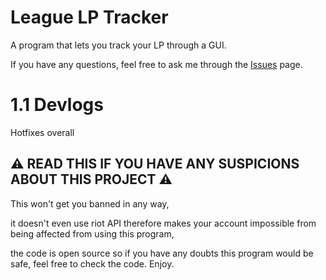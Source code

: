 # League LP Tracker
A program that lets you track your LP through a GUI.

If you have any questions, feel free to ask me through the [Issues](https://github.com/Zgn75/League-LP-Tracker/issues) page.

# 1.1 Devlogs

Hotfixes overall

## ⚠️ READ THIS IF YOU HAVE ANY SUSPICIONS ABOUT THIS PROJECT ⚠️

This won't get you banned in any way,

it doesn't even use riot API therefore makes your account impossible from being affected from using this program,

the code is open source so if you have any doubts this program would be safe, feel free to check the code. Enjoy.
